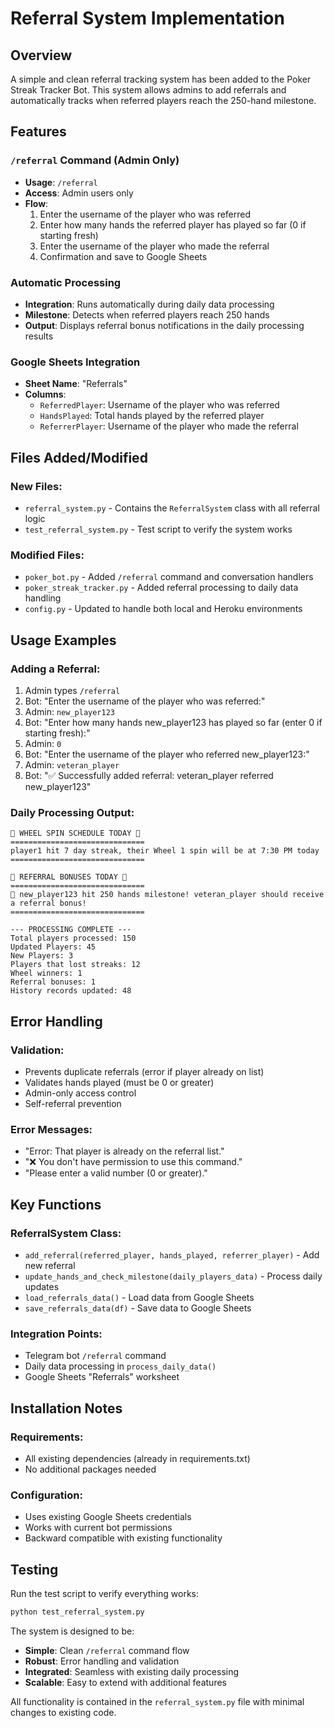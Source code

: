 # Referral System Implementation

## Overview
A simple and clean referral tracking system has been added to the Poker Streak Tracker Bot. This system allows admins to add referrals and automatically tracks when referred players reach the 250-hand milestone.

## Features

### `/referral` Command (Admin Only)
- **Usage**: `/referral`
- **Access**: Admin users only
- **Flow**:
  1. Enter the username of the player who was referred
  2. Enter how many hands the referred player has played so far (0 if starting fresh)
  3. Enter the username of the player who made the referral
  4. Confirmation and save to Google Sheets

### Automatic Processing
- **Integration**: Runs automatically during daily data processing
- **Milestone**: Detects when referred players reach 250 hands
- **Output**: Displays referral bonus notifications in the daily processing results

### Google Sheets Integration
- **Sheet Name**: "Referrals"
- **Columns**:
  - `ReferredPlayer`: Username of the player who was referred
  - `HandsPlayed`: Total hands played by the referred player
  - `ReferrerPlayer`: Username of the player who made the referral

## Files Added/Modified

### New Files:
- `referral_system.py` - Contains the `ReferralSystem` class with all referral logic
- `test_referral_system.py` - Test script to verify the system works

### Modified Files:
- `poker_bot.py` - Added `/referral` command and conversation handlers
- `poker_streak_tracker.py` - Added referral processing to daily data handling
- `config.py` - Updated to handle both local and Heroku environments

## Usage Examples

### Adding a Referral:
1. Admin types `/referral`
2. Bot: "Enter the username of the player who was referred:"
3. Admin: `new_player123`
4. Bot: "Enter how many hands new_player123 has played so far (enter 0 if starting fresh):"
5. Admin: `0`
6. Bot: "Enter the username of the player who referred new_player123:"
7. Admin: `veteran_player`
8. Bot: "✅ Successfully added referral: veteran_player referred new_player123"

### Daily Processing Output:
```
🎡 WHEEL SPIN SCHEDULE TODAY 🎡
==============================
player1 hit 7 day streak, their Wheel 1 spin will be at 7:30 PM today
==============================

🎉 REFERRAL BONUSES TODAY 🎉
==============================
🎁 new_player123 hit 250 hands milestone! veteran_player should receive a referral bonus!
==============================

--- PROCESSING COMPLETE ---
Total players processed: 150
Updated Players: 45
New Players: 3
Players that lost streaks: 12
Wheel winners: 1
Referral bonuses: 1
History records updated: 48
```

## Error Handling

### Validation:
- Prevents duplicate referrals (error if player already on list)
- Validates hands played (must be 0 or greater)
- Admin-only access control
- Self-referral prevention

### Error Messages:
- "Error: That player is already on the referral list."
- "❌ You don't have permission to use this command."
- "Please enter a valid number (0 or greater)."

## Key Functions

### ReferralSystem Class:
- `add_referral(referred_player, hands_played, referrer_player)` - Add new referral
- `update_hands_and_check_milestone(daily_players_data)` - Process daily updates
- `load_referrals_data()` - Load data from Google Sheets
- `save_referrals_data(df)` - Save data to Google Sheets

### Integration Points:
- Telegram bot `/referral` command
- Daily data processing in `process_daily_data()`
- Google Sheets "Referrals" worksheet

## Installation Notes

### Requirements:
- All existing dependencies (already in requirements.txt)
- No additional packages needed

### Configuration:
- Uses existing Google Sheets credentials
- Works with current bot permissions
- Backward compatible with existing functionality

## Testing

Run the test script to verify everything works:
```bash
python test_referral_system.py
```

The system is designed to be:
- **Simple**: Clean `/referral` command flow
- **Robust**: Error handling and validation
- **Integrated**: Seamless with existing daily processing
- **Scalable**: Easy to extend with additional features

All functionality is contained in the `referral_system.py` file with minimal changes to existing code.
